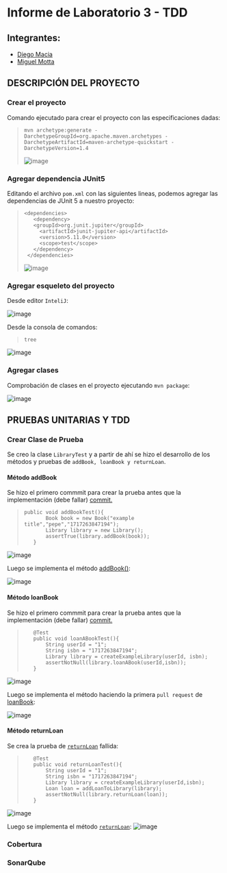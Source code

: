 # Informe de Laboratorio 3 - TDD
## Integrantes:
* [Diego Macia](https://github.com/thesrcielos)
* [Miguel Motta](https://github.com/MIGUEL-MOTTA-U)

## DESCRIPCIÓN DEL PROYECTO

### Crear el proyecto
Comando ejecutado para crear el proyecto con las especificaciones dadas:

> ```
> mvn archetype:generate -DarchetypeGroupId=org.apache.maven.archetypes -DarchetypeArtifactId=maven-archetype-quickstart -DarchetypeVersion=1.4
> ```
> ![image](./asset/maven-project-creation.png)

### Agregar dependencia JUnit5
Editando el archivo `pom.xml` con las siguientes lineas, podemos agregar las dependencias de JUnit 5 a nuestro proyecto:
> ```
> <dependencies>
>    <dependency>
>    <groupId>org.junit.jupiter</groupId>
>      <artifactId>junit-jupiter-api</artifactId>
>      <version>5.11.0</version>
>      <scope>test</scope>
>    </dependency>
>  </dependencies>
> ```
> ![image](./asset/pom-JUnit5-dependences.png)
### Agregar esqueleto del proyecto
Desde editor `InteliJ`:

![image](./asset/project-structure.png)

Desde la consola de comandos:

> `tree`

![image](./asset/tree-project-structure.png)

### Agregar clases
Comprobación de clases en el proyecto ejecutando `mvn package`:

![image](./asset/mvn-package.png)

## PRUEBAS UNITARIAS Y TDD
### Crear Clase de Prueba
Se creo la clase `LibraryTest` y a partir de ahí se hizo el desarrollo de los métodos y pruebas de `addBook, loanBook y returnLoan`.
#### Método addBook
Se hizo el primero commmit para crear la prueba antes que la implementación (debe fallar) [commit.](https://github.com/thesrcielos/Lab03-TDD/commit/1653f876bf8cdb5f31608b786cc7f1693b194f71)

>```
> public void addBookTest(){
>        Book book = new Book("example title","pepe","1717263847194");
>        Library library = new Library();
>        assertTrue(library.addBook(book));
>    }
>```
![image](./asset/test-addBook-failed.png)

Luego se implementa el método [addBook()](https://github.com/thesrcielos/Lab03-TDD/commit/b07206a2619a9114e205046cc8f1b60ad98d8a96):

![image](./asset/test-addBook-passed.png)

#### Método loanBook
Se hizo el primero commmit para crear la prueba antes que la implementación (debe fallar) [commit.](https://github.com/thesrcielos/Lab03-TDD/commit/0a8c3c8a4ec56426c56ba535c6b748cc294afa4c)

>```
>    @Test
>    public void loanABookTest(){
>        String userId = "1";
>        String isbn = "1717263847194";
>        Library library = createExampleLibrary(userId, isbn);
>        assertNotNull(library.loanABook(userId,isbn));
>    }
>```
![image](./asset/pruebaLoanBookFalla.png)

Luego se implementa el método haciendo la primera `pull request` de [loanBook](https://github.com/thesrcielos/Lab03-TDD/commit/4ea5e6601980f0404c8307a40b721bd75ae4ae2f):

![image](./asset/pruebaLoanABookPasa.png)

#### Método returnLoan
Se crea la prueba de [`returnLoan`](https://github.com/thesrcielos/Lab03-TDD/commit/479ec866ad49f14526a5c34e080551aba9b0f95d) fallida:
>```
>    @Test
>    public void returnLoanTest(){
>        String userId = "1";
>        String isbn = "1717263847194";
>        Library library = createExampleLibrary(userId,isbn);
>        Loan loan = addLoanToLibrary(library);
>        assertNotNull(library.returnLoan(loan));
>    }
>```

![image](./asset/pruebaLoanBookFalla.png)

Luego se implementa el método [`returnLoan`](https://github.com/thesrcielos/Lab03-TDD/commit/e87328c453309d895866942f0a1b521748202c13):
![image](./asset/pruebaLoanABookPasa.png)

### Cobertura

### SonarQube

